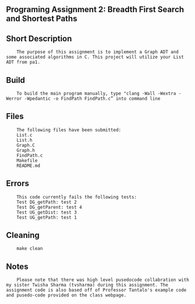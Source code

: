 ## Programing Assignment 2: Breadth First Search and Shortest Paths

## Short Description 
        The purpose of this assignment is to implement a Graph ADT and some associated algorithms in C. This project will utilize your List ADT from pa1.

## Build 
        To build the main program manually, type "clang -Wall -Wextra -Werror -Wpedantic -o FindPath FindPath.c” into command line

## Files
        The following files have been submitted:
        List.c
        List.h
        Graph.C
        Graph.h
        FindPath.c
        Makefile
        README.md

## Errors
        This code currently fails the following tests:
        Test DG_getPath: test 2
        Test DG_getParent: test 4
        Test UG_getDist: test 3
        Test UG_getPath: test 1

## Cleaning
        make clean

## Notes
        Please note that there was high level pusedocode collabration with my sister Twisha Sharma (tvsharma) during this assignment. The assignment code is also based off of Professor Tantalo's example code and pusedo-code provided on the class webpage.
